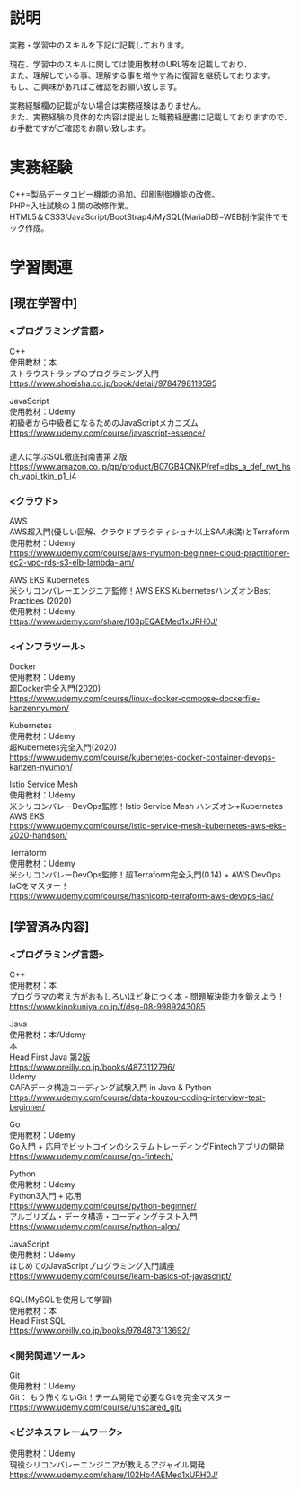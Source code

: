 # 説明
実務・学習中のスキルを下記に記載しております。<br>

現在、学習中のスキルに関しては使用教材のURL等を記載しており、<br>
また、理解している事、理解する事を増やす為に復習を継続しております。<br>
もし、ご興味があればご確認をお願い致します。

実務経験欄の記載がない場合は実務経験はありません。<br>
また、実務経験の具体的な内容は提出した職務経歴書に記載しておりますので、<br>
お手数ですがご確認をお願い致します。<br>

# 実務経験
C++=製品データコピー機能の追加、印刷制御機能の改修。<br>
PHP=入社試験の１問の改修作業。<br>
HTML5＆CSS3/JavaScript/BootStrap4/MySQL(MariaDB)=WEB制作案件でモック作成。


# 学習関連
## [現在学習中]
### <プログラミング言語>
C++<br>
使用教材：本<br>
ストラウストラップのプログラミング入門<br>
https://www.shoeisha.co.jp/book/detail/9784798119595<br>

JavaScript<br>
使用教材：Udemy<br>
初級者から中級者になるためのJavaScriptメカニズム<br>
https://www.udemy.com/course/javascript-essence/

### <DB>
達人に学ぶSQL徹底指南書第２版
https://www.amazon.co.jp/gp/product/B07GB4CNKP/ref=dbs_a_def_rwt_hsch_vapi_tkin_p1_i4

### <クラウド>
AWS<br>
AWS超入門(優しい図解、クラウドプラクティショナ以上SAA未満)とTerraform<br>
使用教材：Udemy<br>
https://www.udemy.com/course/aws-nyumon-beginner-cloud-practitioner-ec2-vpc-rds-s3-elb-lambda-iam/<br>

AWS EKS Kubernetes<br>
米シリコンバレーエンジニア監修！AWS EKS KubernetesハンズオンBest Practices (2020)<br>
使用教材：Udemy<br>
https://www.udemy.com/share/103pEQAEMed1xURH0J/

### <インフラツール>
Docker<br>
使用教材：Udemy<br>
超Docker完全入門(2020)<br>
https://www.udemy.com/course/linux-docker-compose-dockerfile-kanzennyumon/<br>

Kubernetes<br>
使用教材：Udemy<br>
超Kubernetes完全入門(2020)<br>
https://www.udemy.com/course/kubernetes-docker-container-devops-kanzen-nyumon/<br>

Istio Service Mesh<br>
使用教材：Udemy<br>
米シリコンバレーDevOps監修！Istio Service Mesh ハンズオン+Kubernetes AWS EKS<br>
https://www.udemy.com/course/istio-service-mesh-kubernetes-aws-eks-2020-handson/<br>

Terraform<br>
使用教材：Udemy<br>
米シリコンバレーDevOps監修！超Terraform完全入門(0.14) + AWS DevOps IaCをマスター！<br>
https://www.udemy.com/course/hashicorp-terraform-aws-devops-iac/<br>


## [学習済み内容]
### <プログラミング言語>
C++<br>
使用教材：本<br>
プログラマの考え方がおもしろいほど身につく本 - 問題解決能力を鍛えよう！<br>
https://www.kinokuniya.co.jp/f/dsg-08-9989243085<br>

Java<br>
使用教材：本/Udemy<br>
本<br>
Head First Java 第2版<br>
https://www.oreilly.co.jp/books/4873112796/<br>
Udemy<br>
GAFAデータ構造コーディング試験入門 in Java & Python<br>
https://www.udemy.com/course/data-kouzou-coding-interview-test-beginner/<br>

Go<br>
使用教材：Udemy<br>
Go入門 + 応用でビットコインのシステムトレーディングFintechアプリの開発<br>
https://www.udemy.com/course/go-fintech/<br>

Python<br>
使用教材：Udemy<br>
Python3入門 + 応用<br>
https://www.udemy.com/course/python-beginner/<br>
アルゴリズム・データ構造・コーディングテスト入門<br>
https://www.udemy.com/course/python-algo/<br>

JavaScript<br>
使用教材：Udemy<br>
はじめてのJavaScriptプログラミング入門講座<br>
https://www.udemy.com/course/learn-basics-of-javascript/<br>
  
### <DB>
SQL(MySQLを使用して学習)<br>
使用教材：本<br>
Head First SQL<br>
https://www.oreilly.co.jp/books/9784873113692/<br>

### <開発関連ツール>
Git<br>
使用教材：Udemy<br>
Git： もう怖くないGit！チーム開発で必要なGitを完全マスター<br>
https://www.udemy.com/course/unscared_git/<br>

### <ビジネスフレームワーク>
使用教材：Udemy<br>
現役シリコンバレーエンジニアが教えるアジャイル開発<br>
https://www.udemy.com/share/102Ho4AEMed1xURH0J/<br>
